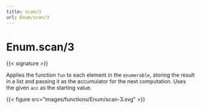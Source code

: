 ```yaml
---
title: scan/3
url: Enum/scan/3
---
```


# Enum.scan/3

{{< signature >}}

Applies the function `fun` to each element in the `enumerable`, storing the result in a list and passing it as the accumulator for the next computation. Uses the given `acc` as the starting value.

{{< figure src="images/functions/Enum/scan-3.svg" >}}
